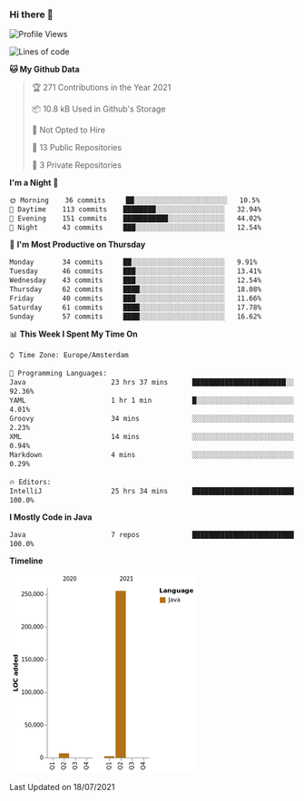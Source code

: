 ### Hi there 👋


<!--START_SECTION:waka-->
![Profile Views](http://img.shields.io/badge/Profile%20Views-0-blue)

![Lines of code](https://img.shields.io/badge/From%20Hello%20World%20I%27ve%20Written-264010%20lines%20of%20code-blue)

**🐱 My Github Data** 

> 🏆 271 Contributions in the Year 2021
 > 
> 📦 10.8 kB Used in Github's Storage 
 > 
> 🚫 Not Opted to Hire
 > 
> 📜 13 Public Repositories 
 > 
> 🔑 3 Private Repositories  
 > 
**I'm a Night 🦉** 

```text
🌞 Morning    36 commits     ██░░░░░░░░░░░░░░░░░░░░░░░   10.5% 
🌆 Daytime    113 commits    ████████░░░░░░░░░░░░░░░░░   32.94% 
🌃 Evening    151 commits    ███████████░░░░░░░░░░░░░░   44.02% 
🌙 Night      43 commits     ███░░░░░░░░░░░░░░░░░░░░░░   12.54%

```
📅 **I'm Most Productive on Thursday** 

```text
Monday       34 commits     ██░░░░░░░░░░░░░░░░░░░░░░░   9.91% 
Tuesday      46 commits     ███░░░░░░░░░░░░░░░░░░░░░░   13.41% 
Wednesday    43 commits     ███░░░░░░░░░░░░░░░░░░░░░░   12.54% 
Thursday     62 commits     ████░░░░░░░░░░░░░░░░░░░░░   18.08% 
Friday       40 commits     ███░░░░░░░░░░░░░░░░░░░░░░   11.66% 
Saturday     61 commits     ████░░░░░░░░░░░░░░░░░░░░░   17.78% 
Sunday       57 commits     ████░░░░░░░░░░░░░░░░░░░░░   16.62%

```


📊 **This Week I Spent My Time On** 

```text
⌚︎ Time Zone: Europe/Amsterdam

💬 Programming Languages: 
Java                     23 hrs 37 mins      ███████████████████████░░   92.36% 
YAML                     1 hr 1 min          █░░░░░░░░░░░░░░░░░░░░░░░░   4.01% 
Groovy                   34 mins             ░░░░░░░░░░░░░░░░░░░░░░░░░   2.23% 
XML                      14 mins             ░░░░░░░░░░░░░░░░░░░░░░░░░   0.94% 
Markdown                 4 mins              ░░░░░░░░░░░░░░░░░░░░░░░░░   0.29%

🔥 Editors: 
IntelliJ                 25 hrs 34 mins      █████████████████████████   100.0%

```

**I Mostly Code in Java** 

```text
Java                     7 repos             █████████████████████████   100.0%

```


**Timeline**

![Chart not found](https://raw.githubusercontent.com/powercasgamer/powercasgamer/master/charts/bar_graph.png) 


 Last Updated on 18/07/2021
<!--END_SECTION:waka-->
